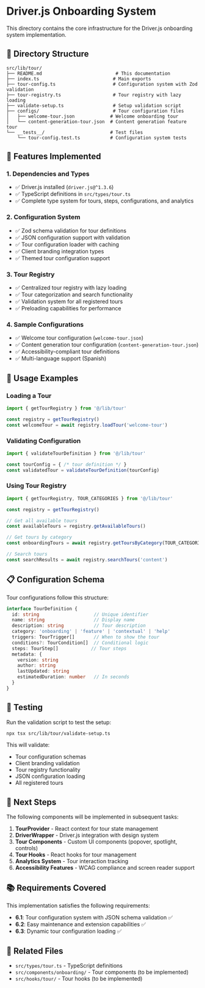# Driver.js Onboarding System

This directory contains the core infrastructure for the Driver.js onboarding system implementation.

## 📁 Directory Structure

```
src/lib/tour/
├── README.md                           # This documentation
├── index.ts                           # Main exports
├── tour-config.ts                     # Configuration system with Zod validation
├── tour-registry.ts                   # Tour registry with lazy loading
├── validate-setup.ts                  # Setup validation script
├── configs/                           # Tour configuration files
│   ├── welcome-tour.json             # Welcome onboarding tour
│   └── content-generation-tour.json  # Content generation feature tour
└── __tests__/                        # Test files
    └── tour-config.test.ts           # Configuration system tests
```

## 🚀 Features Implemented

### 1. Dependencies and Types
- ✅ Driver.js installed (`driver.js@^1.3.6`)
- ✅ TypeScript definitions in `src/types/tour.ts`
- ✅ Complete type system for tours, steps, configurations, and analytics

### 2. Configuration System
- ✅ Zod schema validation for tour definitions
- ✅ JSON configuration support with validation
- ✅ Tour configuration loader with caching
- ✅ Client branding integration types
- ✅ Themed tour configuration support

### 3. Tour Registry
- ✅ Centralized tour registry with lazy loading
- ✅ Tour categorization and search functionality
- ✅ Validation system for all registered tours
- ✅ Preloading capabilities for performance

### 4. Sample Configurations
- ✅ Welcome tour configuration (`welcome-tour.json`)
- ✅ Content generation tour configuration (`content-generation-tour.json`)
- ✅ Accessibility-compliant tour definitions
- ✅ Multi-language support (Spanish)

## 🔧 Usage Examples

### Loading a Tour
```typescript
import { getTourRegistry } from '@/lib/tour'

const registry = getTourRegistry()
const welcomeTour = await registry.loadTour('welcome-tour')
```

### Validating Configuration
```typescript
import { validateTourDefinition } from '@/lib/tour'

const tourConfig = { /* tour definition */ }
const validatedTour = validateTourDefinition(tourConfig)
```

### Using Tour Registry
```typescript
import { getTourRegistry, TOUR_CATEGORIES } from '@/lib/tour'

const registry = getTourRegistry()

// Get all available tours
const availableTours = registry.getAvailableTours()

// Get tours by category
const onboardingTours = await registry.getToursByCategory(TOUR_CATEGORIES.ONBOARDING)

// Search tours
const searchResults = await registry.searchTours('content')
```

## 📋 Configuration Schema

Tour configurations follow this structure:

```typescript
interface TourDefinition {
  id: string                    // Unique identifier
  name: string                  // Display name
  description: string           // Tour description
  category: 'onboarding' | 'feature' | 'contextual' | 'help'
  triggers: TourTrigger[]       // When to show the tour
  conditions?: TourCondition[]  // Conditional logic
  steps: TourStep[]            // Tour steps
  metadata: {
    version: string
    author: string
    lastUpdated: string
    estimatedDuration: number   // In seconds
  }
}
```

## 🧪 Testing

Run the validation script to test the setup:

```bash
npx tsx src/lib/tour/validate-setup.ts
```

This will validate:
- Tour configuration schemas
- Client branding validation
- Tour registry functionality
- JSON configuration loading
- All registered tours

## 🎯 Next Steps

The following components will be implemented in subsequent tasks:

1. **TourProvider** - React context for tour state management
2. **DriverWrapper** - Driver.js integration with design system
3. **Tour Components** - Custom UI components (popover, spotlight, controls)
4. **Tour Hooks** - React hooks for tour management
5. **Analytics System** - Tour interaction tracking
6. **Accessibility Features** - WCAG compliance and screen reader support

## 📚 Requirements Covered

This implementation satisfies the following requirements:

- **6.1**: Tour configuration system with JSON schema validation ✅
- **6.2**: Easy maintenance and extension capabilities ✅  
- **6.3**: Dynamic tour configuration loading ✅

## 🔗 Related Files

- `src/types/tour.ts` - TypeScript definitions
- `src/components/onboarding/` - Tour components (to be implemented)
- `src/hooks/tour/` - Tour hooks (to be implemented)